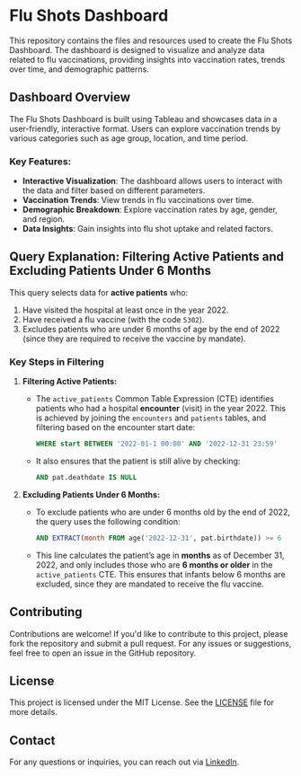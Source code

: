 # Flu Shots Dashboard

This repository contains the files and resources used to create the Flu Shots Dashboard. The dashboard is designed to visualize and analyze data related to flu vaccinations, providing insights into vaccination rates, trends over time, and demographic patterns.

## Dashboard Overview

The Flu Shots Dashboard is built using Tableau and showcases data in a user-friendly, interactive format. Users can explore vaccination trends by various categories such as age group, location, and time period.

### Key Features:
- **Interactive Visualization**: The dashboard allows users to interact with the data and filter based on different parameters.
- **Vaccination Trends**: View trends in flu vaccinations over time.
- **Demographic Breakdown**: Explore vaccination rates by age, gender, and region.
- **Data Insights**: Gain insights into flu shot uptake and related factors.

## Query Explanation: Filtering Active Patients and Excluding Patients Under 6 Months

This query selects data for **active patients** who:
1. Have visited the hospital at least once in the year 2022.
2. Have received a flu vaccine (with the code `5302`).
3. Excludes patients who are under 6 months of age by the end of 2022 (since they are required to receive the vaccine by mandate).

### Key Steps in Filtering

1. **Filtering Active Patients:**
   - The `active_patients` Common Table Expression (CTE) identifies patients who had a hospital **encounter** (visit) in the year 2022. This is achieved by joining the `encounters` and `patients` tables, and filtering based on the encounter start date:
     ```sql
     WHERE start BETWEEN '2022-01-1 00:00' AND '2022-12-31 23:59'
     ```
   - It also ensures that the patient is still alive by checking:
     ```sql
     AND pat.deathdate IS NULL
     ```

2. **Excluding Patients Under 6 Months:**
   - To exclude patients who are under 6 months old by the end of 2022, the query uses the following condition:
     ```sql
     AND EXTRACT(month FROM age('2022-12-31', pat.birthdate)) >= 6
     ```
   - This line calculates the patient’s age in **months** as of December 31, 2022, and only includes those who are **6 months or older** in the `active_patients` CTE. This ensures that infants below 6 months are excluded, since they are mandated to receive the flu vaccine.

## Contributing

Contributions are welcome! If you'd like to contribute to this project, please fork the repository and submit a pull request. For any issues or suggestions, feel free to open an issue in the GitHub repository.

## License

This project is licensed under the MIT License. See the [LICENSE](LICENSE) file for more details.

## Contact

For any questions or inquiries, you can reach out via [LinkedIn](https://www.linkedin.com/in/joel-allen-caliste/).